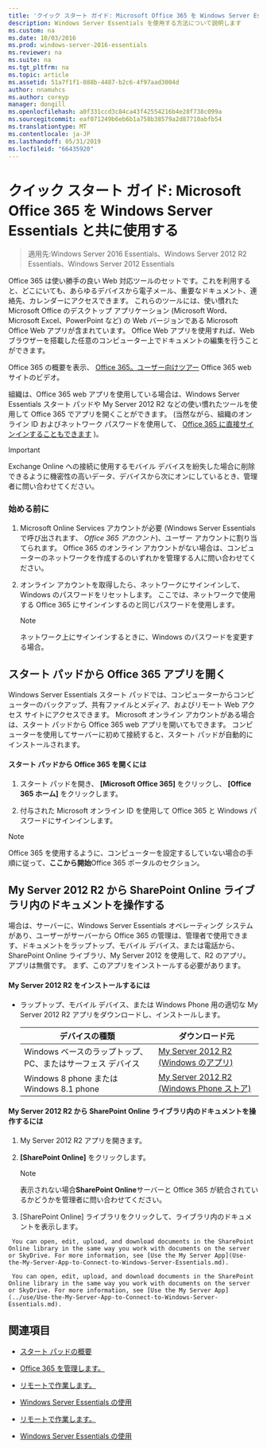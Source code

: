 ```yaml
---
title: 'クイック スタート ガイド: Microsoft Office 365 を Windows Server Essentials と共に使用する'
description: Windows Server Essentials を使用する方法について説明します
ms.custom: na
ms.date: 10/03/2016
ms.prod: windows-server-2016-essentials
ms.reviewer: na
ms.suite: na
ms.tgt_pltfrm: na
ms.topic: article
ms.assetid: 51a7f1f1-088b-4487-b2c6-4f97aad3004d
author: nnamuhcs
ms.author: coreyp
manager: dongill
ms.openlocfilehash: a0f331ccd3c84ca43f42554216b4e28f738c099a
ms.sourcegitcommit: eaf071249b6eb6b1a758b38579a2d87710abfb54
ms.translationtype: MT
ms.contentlocale: ja-JP
ms.lasthandoff: 05/31/2019
ms.locfileid: "66435920"
---
```

# <a name="quick-start-guide-to-using-microsoft-office-365-with-windows-server-essentials"></a>クイック スタート ガイド: Microsoft Office 365 を Windows Server Essentials と共に使用する

>適用先:Windows Server 2016 Essentials、Windows Server 2012 R2 Essentials、Windows Server 2012 Essentials

 Office 365 は使い勝手の良い Web 対応ツールのセットです。これを利用すると、どこにいても、あらゆるデバイスから電子メール、重要なドキュメント、連絡先、カレンダーにアクセスできます。 これらのツールには、使い慣れた Microsoft Office のデスクトップ アプリケーション (Microsoft Word、Microsoft Excel、PowerPoint など) の Web バージョンである Microsoft Office Web アプリが含まれています。 Office Web アプリを使用すれば、Web ブラウザーを搭載した任意のコンピューター上でドキュメントの編集を行うことができます。  

 Office 365 の概要を表示、 [Office 365。ユーザー向けツアー](https://onlinehelp.microsoft.com/office365-smallbusinesses/hh534379.aspx) Office 365 web サイトのビデオ。  

 組織は、Office 365 web アプリを使用している場合は、Windows Server Essentials スタート パッドや My Server 2012 R2 などの使い慣れたツールを使用して Office 365 でアプリを開くことができます。 (当然ながら、組織のオンライン ID およびネットワーク パスワードを使用して、 [Office 365 に直接サインインすることもできます](https://login.microsoftonline.com/login.srf?wa=wsignin1.0&rpsnv=2&ct=1384059583&rver=6.1.6206.0&wp=MBI_KEY&wreply=https:%2F%2Fwww.outlook.com%2Fowa%2F&id=260563&whr=students.tamuk.edu&CBCXT=out) )。  

> [!IMPORTANT]
>  Exchange Online への接続に使用するモバイル デバイスを紛失した場合に削除できるように機密性の高いデータ、デバイスから次にオンにしているとき、管理者に問い合わせてください。  

### <a name="before-you-begin"></a>始める前に  

1.  Microsoft Online Services アカウントが必要 (Windows Server Essentials で呼び出されます、 *Office 365 アカウント*)、ユーザー アカウントに割り当てられます。 Office 365 のオンライン アカウントがない場合は、コンピューターのネットワークを作成するのいずれかを管理する人に問い合わせてください。  

2.  オンライン アカウントを取得したら、ネットワークにサインインして、Windows のパスワードをリセットします。 ここでは、ネットワークで使用する Office 365 にサインインするのと同じパスワードを使用します。  

    > [!NOTE]
    >  ネットワーク上にサインインするときに、Windows のパスワードを変更する場合。  

## <a name="open-office-365-apps-from-the-launchpad"></a>スタート パッドから Office 365 アプリを開く  
 Windows Server Essentials スタート パッドでは、コンピューターからコンピューターのバックアップ、共有ファイルとメディア、およびリモート Web アクセス サイトにアクセスできます。 Microsoft オンライン アカウントがある場合は、スタート パッドから Office 365 web アプリを開いてもできます。 コンピューターを使用してサーバーに初めて接続すると、スタート パッドが自動的にインストールされます。  

#### <a name="to-open-office-365-from-the-launchpad"></a>スタート パッドから Office 365 を開くには  

1.  スタート パッドを開き、 **[Microsoft Office 365]** をクリックし、 **[Office 365 ホーム]** をクリックします。  

2.  付与された Microsoft オンライン ID を使用して Office 365 と Windows パスワードにサインインします。  

> [!NOTE]
>  Office 365 を使用するように、コンピューターを設定するしていない場合の手順に従って、**ここから開始**Office 365 ポータルのセクション。  

## <a name="work-with-documents-in-your-sharepoint-online-libraries-from-my-server-2012-r2"></a>My Server 2012 R2 から SharePoint Online ライブラリ内のドキュメントを操作する  
 場合は、サーバーに、Windows Server Essentials オペレーティング システムがあり、ユーザーがサーバーから Office 365 の管理は、管理者で使用できます、ドキュメントをラップトップ、モバイル デバイス、または電話から、SharePoint Online ライブラリ、My Server 2012 を使用して、R2 のアプリ。 アプリは無償です。 まず、このアプリをインストールする必要があります。  

#### <a name="to-install-my-server-2012-r2"></a>My Server 2012 R2 をインストールするには  

-   ラップトップ、モバイル デバイス、または Windows Phone 用の適切な My Server 2012 R2 アプリをダウンロードし、インストールします。  

    |デバイスの種類|ダウンロード元|  
    |-----------------|-------------------|  
    |Windows ベースのラップトップ、PC、またはサーフェス デバイス|[My Server 2012 R2 (Windows のアプリ)](https://apps.microsoft.com/windows/app/my-server-2012-r2/67e86695-bda3-4f32-96c4-2e20e56f1cf3)|  
    | Windows 8 phone または Windows 8.1 phone|[My Server 2012 R2 (Windows Phone ストア)](http://www.windowsphone.com/store/app/my-server-2012-r2/44f596b5-0477-4096-b96e-ddd6ef64ad6b)|  

#### <a name="to-work-with-documents-in-sharepoint-online-libraries-from-my-server-2012-r2"></a>My Server 2012 R2 から SharePoint Online ライブラリ内のドキュメントを操作するには  

1.  My Server 2012 R2 アプリを開きます。  

2.  **[SharePoint Online]** をクリックします。  

    > [!NOTE]
    >  表示されない場合**SharePoint Online**サーバーと Office 365 が統合されているかどうかを管理者に問い合わせてください。  

3.  [SharePoint Online] ライブラリをクリックして、ライブラリ内のドキュメントを表示します。  


~~~
 You can open, edit, upload, and download documents in the SharePoint Online library in the same way you work with documents on the server or SkyDrive. For more information, see [Use the My Server App](Use-the-My-Server-App-to-Connect-to-Windows-Server-Essentials.md).  

 You can open, edit, upload, and download documents in the SharePoint Online library in the same way you work with documents on the server or SkyDrive. For more information, see [Use the My Server App](../use/Use-the-My-Server-App-to-Connect-to-Windows-Server-Essentials.md).  
~~~


## <a name="see-also"></a>関連項目  

-   [スタート パッドの概要](../manage/Overview-of-the-Launchpad-in-Windows-Server-Essentials.md)  

-   [Office 365 を管理します。](../manage/Manage-Office-365-in-Windows-Server-Essentials.md)  


-   [リモートで作業します。](Work-Remotely-in-Windows-Server-Essentials.md)  

-   [Windows Server Essentials の使用](Use-Windows-Server-Essentials.md)

-   [リモートで作業します。](../use/Work-Remotely-in-Windows-Server-Essentials.md)  

-   [Windows Server Essentials の使用](../use/Use-Windows-Server-Essentials.md)

